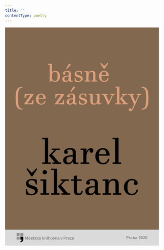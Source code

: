 ```yaml
---
title: ''
contentType: poetry
---
```


<section>

![Básně ze zásuvky](./resources/obalka.jpg)

</section>
